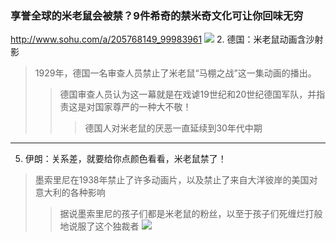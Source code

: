 ### 享誉全球的米老鼠会被禁？9件希奇的禁米奇文化可让你回味无穷
http://www.sohu.com/a/205768149_99983961
![](http://5b0988e595225.cdn.sohucs.com/images/20171121/1dd655c9462c4e348c0932e4995c4105.gif)
2. 德国：米老鼠动画含沙射影
>1929年，德国一名审查人员禁止了米老鼠“马棚之战”这一集动画的播出。
>>德国审查人员认为这一幕就是在戏谑19世纪和20世纪德国军队，并指责这是对国家尊严的一种大不敬！
>>>德国人对米老鼠的厌恶一直延续到30年代中期
---
5. 伊朗：关系差，就要给你点颜色看看，米老鼠禁了！
>墨索里尼在1938年禁止了许多动画片，以及禁止了来自大洋彼岸的美国对意大利的各种影响
>>据说墨索里尼的孩子们都是米老鼠的粉丝，以至于孩子们死缠烂打般地说服了这个独裁者
![](http://5b0988e595225.cdn.sohucs.com/images/20171121/ac1eec3e1ddf47bb9c1327bcbfe389c4.jpg)